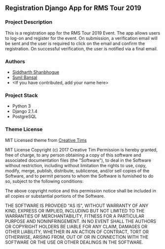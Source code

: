 ## Registration Django App for RMS Tour 2019

### Project Description
This is a registration app for the RMS Tour 2019 Event. 
The app allows users to log-on and register for the event. 
On submission, a verification email will be sent and the user is required
to click on the email and confirm the registration. On successful 
verification, the user is notified via a final email.  

### Authors
- [Siddharth Shanbhogue](mailto:Siddharthx64@gmail.com)
- [Sunil Bansal](mailto:SunilBansal_30@yahoo.co.in)
- <If you have contributed, add your name here>

### Project Stack
- Python 3
- Django 2.1.4
- PostgreSQL

### Theme License
  MIT Licensed theme from [Creative Tims](https://www.creative-tim.com/product/material-kit)

  MIT License
  Copyright (c) 2017 Creative Tim
  Permission is hereby granted, free of charge, to any person obtaining a copy of this software and associated 
  documentation files (the "Software"), to deal in the Software without restriction, including without limitation the 
  rights to use, copy, modify, merge, publish, distribute, sublicense, and/or sell copies of the Software, and to permit 
  persons to whom the Software is furnished to do so, subject to the following conditions:

  The above copyright notice and this permission notice shall be included in all copies or substantial portions of the 
  Software.

  THE SOFTWARE IS PROVIDED "AS IS", WITHOUT WARRANTY OF ANY KIND, EXPRESS OR IMPLIED, INCLUDING BUT NOT LIMITED TO THE 
  WARRANTIES OF MERCHANTABILITY, FITNESS FOR A PARTICULAR PURPOSE AND NONINFRINGEMENT. IN NO EVENT SHALL THE AUTHORS OR 
  COPYRIGHT HOLDERS BE LIABLE FOR ANY CLAIM, DAMAGES OR OTHER LIABILITY, WHETHER IN AN ACTION OF CONTRACT, TORT OR 
  OTHERWISE, ARISING FROM, OUT OF OR IN CONNECTION WITH THE SOFTWARE OR THE USE OR OTHER DEALINGS IN THE SOFTWARE.


